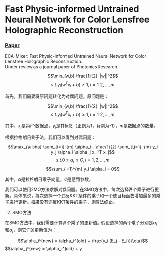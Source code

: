 # Fast Physic-informed Untrained Neural Network for Color Lensfree Holographic Reconstruction

### [Paper]()

ECA-Mixer: Fast Physic-informed Untrained Neural Network for Color Lensfree Holographic Reconstruction.<br>
Under review as a journal paper of Photonics Research.

$$\min_{w,b} \frac{1}{2} ||w||^2$$
$$s.t. y_i(w^T x_i + b) \geq 1, i = 1,2,...,m$$

首先，我们需要将原问题转化为对偶问题。原问题是：

$$\min_{w,b} \frac{1}{2} ||w||^2$$
$$s.t. y_i(w^T x_i + b) \geq 1, i = 1,2,...,m$$

其中，$x_i$是第$i$个数据点，$y_i$是其标签（正例为1，负例为-1），$m$是数据点的数量。

根据拉格朗日乘子法，我们可以得到对偶问题：

$$\max_{\alpha} \sum_{i=1}^{m} \alpha_i - \frac{1}{2} \sum_{i,j=1}^{m} y_i y_j \alpha_i \alpha_j x_i^T x_j$$
$$s.t. 0 \leq \alpha_i \leq C, i = 1,2,...,m$$
$$\sum_{i=1}^{m} y_i \alpha_i = 0$$

其中，$\alpha$是拉格朗日乘子向量，$C$是惩罚参数。

我们可以使用SMO方法求解对偶问题。在SMO方法中，每次选择两个乘子进行更新。具体来说，每次选择一个违反KKT条件的乘子和一个使目标函数增加最多的乘子进行更新。如果没有违反KKT条件的乘子，则算法终止。

2. SMO方法

在SMO方法中，我们需要计算两个乘子的更新值。假设选择的两个乘子分别是$\alpha_i$和$\alpha_j$，则它们的更新值为：

$$\alpha_i^{new} = \alpha_i^{old} + \frac{y_i (E_j - E_i)}{\eta}$$
$$\alpha_j^{new} = \alpha_j^{old} + y
